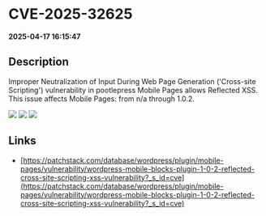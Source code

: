 # CVE-2025-32625

**2025-04-17 16:15:47**

## Description
Improper Neutralization of Input During Web Page Generation ('Cross-site Scripting') vulnerability in pootlepress Mobile Pages allows Reflected XSS. This issue affects Mobile Pages: from n/a through 1.0.2.

![](https://img.shields.io/static/v1?label=Score&message=7.1&color=red)
![](https://img.shields.io/static/v1?label=Severity&message=HIGH&color=red)
![](https://img.shields.io/static/v1?label=CWE&message=XSS&color=green)

## Links
- [https://patchstack.com/database/wordpress/plugin/mobile-pages/vulnerability/wordpress-mobile-blocks-plugin-1-0-2-reflected-cross-site-scripting-xss-vulnerability?_s_id=cve](https://patchstack.com/database/wordpress/plugin/mobile-pages/vulnerability/wordpress-mobile-blocks-plugin-1-0-2-reflected-cross-site-scripting-xss-vulnerability?_s_id=cve)
